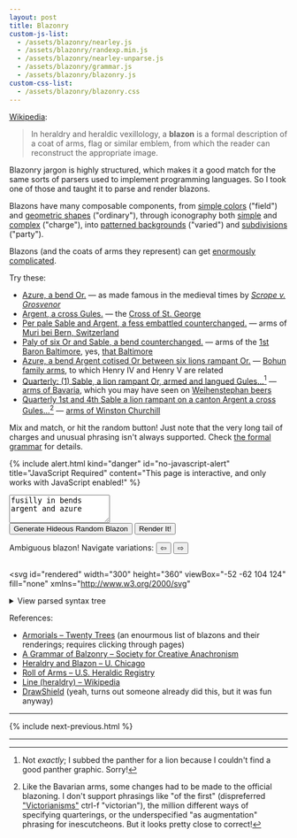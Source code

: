 ```yaml
---
layout: post
title: Blazonry
custom-js-list:
  - /assets/blazonry/nearley.js
  - /assets/blazonry/randexp.min.js
  - /assets/blazonry/nearley-unparse.js
  - /assets/blazonry/grammar.js
  - /assets/blazonry/blazonry.js
custom-css-list:
  - /assets/blazonry/blazonry.css
---
```


[Wikipedia](https://en.wikipedia.org/wiki/Blazon):

> In heraldry and heraldic vexillology, a **blazon** is a formal description of a coat of arms, flag or similar emblem, from which the reader can reconstruct the appropriate image.

Blazonry jargon is highly structured, which makes it a good match for the same sorts of parsers used to implement programming languages. So I took one of those and taught it to parse and render blazons.

Blazons have many composable components, from <a href="#" data-example="Gules.">simple colors</a> ("field") and <a href="#" data-example="Argent, a fess Sable.">geometric shapes</a> ("ordinary"), through iconography both <a href="#" data-example="Argent, six mullets Sable.">simple</a> and <a href="#" data-example="Sable, a lion rampant Gules armed and langued Or.">complex</a> ("charge"), into <a href="#" data-example="Barry bendy of eight Azure and Argent.">patterned backgrounds</a> ("varied") and <a href="#" data-example="Party per pale Argent and Gules, three rondels counterchanged.">subdivisions</a> ("party").

Blazons (and the coats of arms they represent) can get [enormously complicated](https://en.wikipedia.org/wiki/Richard_Temple-Nugent-Brydges-Chandos-Grenville,_2nd_Duke_of_Buckingham_and_Chandos#/media/File:Stowe_Armorial.jpg).

Try these:

- <a href="#" data-example>Azure, a bend Or.</a> — as made famous in the medieval times by [_Scrope v. Grosvenor_](https://en.wikipedia.org/wiki/Scrope_v_Grosvenor)
- <a href="#" data-example>Argent, a cross Gules.</a> — the [Cross of St. George](https://en.wikipedia.org/wiki/Saint_George's_Cross)
- <a href="#" data-example>Per pale Sable and Argent, a fess embattled counterchanged.</a> — arms of [Muri bei Bern, Switzerland](https://en.wikipedia.org/wiki/Muri_bei_Bern)
- <a href="#" data-example>Paly of six Or and Sable, a bend counterchanged.</a> — arms of the [1st Baron Baltimore](https://en.wikipedia.org/wiki/George_Calvert,_1st_Baron_Baltimore), yes, [that Baltimore](https://en.wikipedia.org/wiki/Flag_of_Baltimore)
- <a href="#" data-example>Azure, a bend Argent cotised Or between six lions rampant Or.</a> — [Bohun family arms](https://en.wikipedia.org/wiki/Bohun_family), to which Henry IV and Henry V are related
- <a href="#" data-example="Quarterly: (1) Sable, a lion rampant Or, armed and langued Gules; (2) per fess indented Gules and Argent; (3) Argent, a lion rampant Azure, armed Or and langued Gules; (4) Or, three lions passant Sable, armed and langued Gules in pale. An inescutcheon fusilly in bends Argent and Azure.">Quarterly: (1) Sable, a lion rampant Or, armed and langued Gules...</a>[^1] — [arms of Bavaria](https://en.wikipedia.org/wiki/Coat_of_arms_of_Bavaria), which you may have seen on [Weihenstephan beers](https://www.weihenstephaner.com/our-brewery)
- <a href="#" data-example="Quarterly 1st and 4th Sable a lion rampant Argent on a canton Argent a cross Gules; 2nd and 3rd quarterly 1st and 4th Argent 2nd and 3rd Gules a fret Or overall on a bend Sable three escallops bendwise Argent. An inescutcheon in chief Argent a cross Gules an escutcheon Azure three fleurs-de-lis Or.">Quarterly 1st and 4th Sable a lion rampant on a canton Argent a cross Gules...</a>[^2] — [arms of Winston Churchill](https://winstonchurchill.org/resources/reference/the-armorial-bearings-of-sir-winston-churchill/)

Mix and match, or hit the random button! Just note that the very long tail of charges and unusual phrasing isn't always supported. Check [the formal grammar](/assets/blazonry/grammar.txt) for details.

{% include alert.html
kind="danger"
id="no-javascript-alert"
title="JavaScript Required"
content="This page is interactive, and only works with JavaScript enabled!"
%}

<div class="center hidden" id="interactive">
  <form id="form">
    <textarea id="blazon-input" rows="3" placeholder="Enter blazon..." spellcheck="false">fusilly in bends argent and azure</textarea>
    <div>
      <button id="random-blazon" type="button">
      Generate Hideous Random Blazon
      </button>
      <button type="submit">
      Render It!
      </button>
    </div>
  </form>

  <div id="ambiguous" class="hidden alert alert-warning">
    <span>Ambiguous blazon! Navigate variations:</span>
    <button id="ambiguous-previous">⇦</button>
    <span id="ambiguous-count"></span>
    <button id="ambiguous-next">⇨</button>
  </div>

  <pre id="error" class="hidden"></pre>

  <svg
    id="rendered"
    width="300"
    height="360"
    viewBox="-52 -62 104 124"
    fill="none"
    xmlns="http://www.w3.org/2000/svg"
  ></svg>

  <details id="ast-wrapper">
  <summary>View parsed syntax tree</summary>
  <pre id="ast"></pre>
  </details>
</div>

References:

- [Armorials – Twenty Trees](https://www.twentytrees.co.uk/History/General/Thing/Heraldry.html?Armorials) (an enourmous list of blazons and their renderings; requires clicking through pages)
- [A Grammar of Balzonry – Society for Creative Anachronism](http://heraldry.sca.org/armory/bruce.html)
- [Heraldry and Blazon – U. Chicago](https://penelope.uchicago.edu/~grout/encyclopaedia_romana/britannia/anglo-saxon/flowers/heraldry.html)
- [Roll of Arms – U.S. Heraldic Registry](http://usheraldicregistry.com/index.php?n=Main.Contents)
- [Line (heraldry) – Wikipedia](https://en.wikipedia.org/wiki/Line_(heraldry))
- [DrawShield](https://drawshield.net/index.html) (yeah, turns out someone already did this, but it was fun anyway)

-------------------------------------------------------------------------------

{% include next-previous.html %}

-------------------------------------------------------------------------------

[^1]: Not _exactly_; I subbed the panther for a lion because I couldn't find a good panther graphic. Sorry!
[^2]: Like the Bavarian arms, some changes had to be made to the official blazoning. I don't support phrasings like "of the first" (dispreferred ["Victorianisms"](https://heraldry.sca.org/armory/bruce.html) ctrl-f "victorian"), the million different ways of specifying quarterings, or the underspecified "as augmentation" phrasing for inescutcheons. But it looks pretty close to correct!
